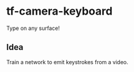 # tf-camera-keyboard

Type on any surface!

## Idea

Train a network to emit keystrokes from a video.
